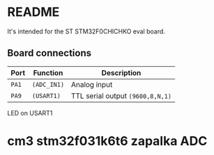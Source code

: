 # README

It's intended for the ST STM32F0CHICHKO eval board. 

## Board connections

| Port  | Function    | Description                       |
| ----- | ----------- | --------------------------------- |
| `PA1` | `(ADC_IN1)` | Analog input                      |
| `PA9` | `(USART1)`  | TTL serial output `(9600,8,N,1)`  |


LED on USART1

# cm3 stm32f031k6t6 zapalka ADC 
